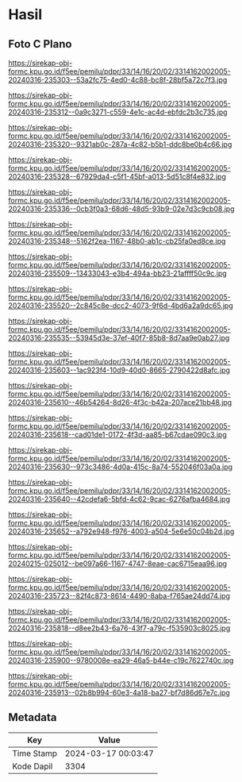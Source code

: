 # Hasil

## Foto C Plano

https://sirekap-obj-formc.kpu.go.id/f5ee/pemilu/pdpr/33/14/16/20/02/3314162002005-20240316-235303--53a2fc75-4ed0-4c88-bc8f-28bf5a72c7f3.jpg

https://sirekap-obj-formc.kpu.go.id/f5ee/pemilu/pdpr/33/14/16/20/02/3314162002005-20240316-235312--0a9c3271-c559-4e1c-ac4d-ebfdc2b3c735.jpg

https://sirekap-obj-formc.kpu.go.id/f5ee/pemilu/pdpr/33/14/16/20/02/3314162002005-20240316-235320--9321ab0c-287a-4c82-b5b1-ddc8be0b4c66.jpg

https://sirekap-obj-formc.kpu.go.id/f5ee/pemilu/pdpr/33/14/16/20/02/3314162002005-20240316-235328--67929da4-c5f1-45bf-a013-5d51c8f4e832.jpg

https://sirekap-obj-formc.kpu.go.id/f5ee/pemilu/pdpr/33/14/16/20/02/3314162002005-20240316-235336--0cb3f0a3-68d6-48d5-93b9-02e7d3c9cb08.jpg

https://sirekap-obj-formc.kpu.go.id/f5ee/pemilu/pdpr/33/14/16/20/02/3314162002005-20240316-235348--5162f2ea-1167-48b0-ab1c-cb25fa0ed8ce.jpg

https://sirekap-obj-formc.kpu.go.id/f5ee/pemilu/pdpr/33/14/16/20/02/3314162002005-20240316-235509--13433043-e3b4-494a-bb23-21affff50c9c.jpg

https://sirekap-obj-formc.kpu.go.id/f5ee/pemilu/pdpr/33/14/16/20/02/3314162002005-20240316-235520--2c845c8e-dcc2-4073-9f6d-4bd6a2a9dc65.jpg

https://sirekap-obj-formc.kpu.go.id/f5ee/pemilu/pdpr/33/14/16/20/02/3314162002005-20240316-235535--53945d3e-37ef-40f7-85b8-8d7aa9e0ab27.jpg

https://sirekap-obj-formc.kpu.go.id/f5ee/pemilu/pdpr/33/14/16/20/02/3314162002005-20240316-235603--1ac923f4-10d9-40d0-8665-2790422d8afc.jpg

https://sirekap-obj-formc.kpu.go.id/f5ee/pemilu/pdpr/33/14/16/20/02/3314162002005-20240316-235610--46b54264-8d26-4f3c-b42a-207ace21bb48.jpg

https://sirekap-obj-formc.kpu.go.id/f5ee/pemilu/pdpr/33/14/16/20/02/3314162002005-20240316-235618--cad01de1-0172-4f3d-aa85-b67cdae090c3.jpg

https://sirekap-obj-formc.kpu.go.id/f5ee/pemilu/pdpr/33/14/16/20/02/3314162002005-20240316-235630--973c3486-4d0a-415c-8a74-552046f03a0a.jpg

https://sirekap-obj-formc.kpu.go.id/f5ee/pemilu/pdpr/33/14/16/20/02/3314162002005-20240316-235640--42cdefa6-5bfd-4c62-9cac-6276afba4684.jpg

https://sirekap-obj-formc.kpu.go.id/f5ee/pemilu/pdpr/33/14/16/20/02/3314162002005-20240316-235652--a792e948-f976-4003-a504-5e6e50c04b2d.jpg

https://sirekap-obj-formc.kpu.go.id/f5ee/pemilu/pdpr/33/14/16/20/02/3314162002005-20240215-025012--be097a66-1167-4747-8eae-cac6715eaa96.jpg

https://sirekap-obj-formc.kpu.go.id/f5ee/pemilu/pdpr/33/14/16/20/02/3314162002005-20240316-235723--82f4c873-8614-4490-8aba-f765ae24dd74.jpg

https://sirekap-obj-formc.kpu.go.id/f5ee/pemilu/pdpr/33/14/16/20/02/3314162002005-20240316-235818--d8ee2b43-6a76-43f7-a79c-f535903c8025.jpg

https://sirekap-obj-formc.kpu.go.id/f5ee/pemilu/pdpr/33/14/16/20/02/3314162002005-20240316-235900--9780008e-ea29-46a5-b44e-c19c7622740c.jpg

https://sirekap-obj-formc.kpu.go.id/f5ee/pemilu/pdpr/33/14/16/20/02/3314162002005-20240316-235913--02b8b994-60e3-4a18-ba27-bf7d86d67e7c.jpg


## Metadata

| Key        | Value               |
| ---------- | ------------------- |
| Time Stamp | 2024-03-17 00:03:47 |
| Kode Dapil | 3304                |



